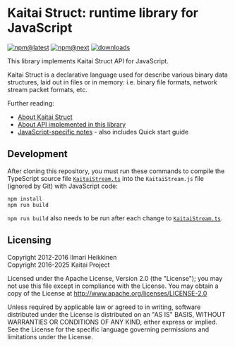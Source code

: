 # Kaitai Struct: runtime library for JavaScript

[![npm@latest](https://img.shields.io/npm/v/kaitai-struct/latest)](https://www.npmjs.com/package/kaitai-struct/v/latest)
[![npm@next](https://img.shields.io/npm/v/kaitai-struct/next)](https://www.npmjs.com/package/kaitai-struct/v/next)
[![downloads](https://img.shields.io/npm/dw/kaitai-struct)](https://www.npmtrends.com/kaitai-struct)

This library implements Kaitai Struct API for JavaScript.

Kaitai Struct is a declarative language used for describe various binary
data structures, laid out in files or in memory: i.e. binary file
formats, network stream packet formats, etc.

Further reading:

* [About Kaitai Struct](https://kaitai.io/)
* [About API implemented in this library](https://doc.kaitai.io/stream_api.html)
* [JavaScript-specific notes](https://doc.kaitai.io/lang_javascript.html) - also includes Quick start guide

## Development

After cloning this repository, you must run these commands to compile the
TypeScript source file [`KaitaiStream.ts`](./KaitaiStream.ts) into the
`KaitaiStream.js` file (ignored by Git) with JavaScript code:

```shell
npm install
npm run build
```

`npm run build` also needs to be run after each change to
[`KaitaiStream.ts`](./KaitaiStream.ts).

## Licensing

Copyright 2012-2016 Ilmari Heikkinen\
Copyright 2016-2025 Kaitai Project

Licensed under the Apache License, Version 2.0 (the "License");
you may not use this file except in compliance with the License.
You may obtain a copy of the License at http://www.apache.org/licenses/LICENSE-2.0

Unless required by applicable law or agreed to in writing, software
distributed under the License is distributed on an "AS IS" BASIS,
WITHOUT WARRANTIES OR CONDITIONS OF ANY KIND, either express or implied.
See the License for the specific language governing permissions and
limitations under the License.
